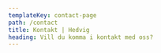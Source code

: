 ```yaml
---
templateKey: contact-page
path: /contact
title: Kontakt | Hedvig
heading: Vill du komma i kontakt med oss?
---
```

